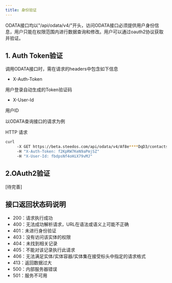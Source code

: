 ```yaml
---
title: 身份验证
---
```


ODATA接口均以"/api/odata/v4/"开头，访问ODATA接口必须提供用户身份信息，用户只能在权限范围内进行数据查询和修改。用户可以通过oauth2协议获取并验证。

## 1. Auth Token验证
调用ODATA接口时，需在请求的headers中包含如下信息

 - X-Auth-Token

 用户登录自动生成的Token验证码

 - X-User-Id

 用户ID

以ODATA查询接口的请求为例

HTTP 请求
```bash
curl
     -X GET https://beta.steedos.com/api/odata/v4/Af8e****DqD3/contacts
     -H "X-Auth-Token: f2KpRW7KeN9aPmjSZ" 
     -H "X-User-Id: fbdpsNf4oHiX79vMJ"
```

## 2.OAuth2验证
[待完善]

## 接口返回状态码说明
- 200：请求执行成功
- 400：无法成功解析请求，URL在语法或语义上可能不正确
- 401：未进行身份验证
- 403：没有访问该实体的权限
- 404：未找到相关记录
- 405：不能对该记录执行此请求
- 406：无法满足实体/实体容器/实体集在接受标头中指定的请求格式
- 413：返回数据过大
- 500：内部服务器错误
- 501：服务不可用
